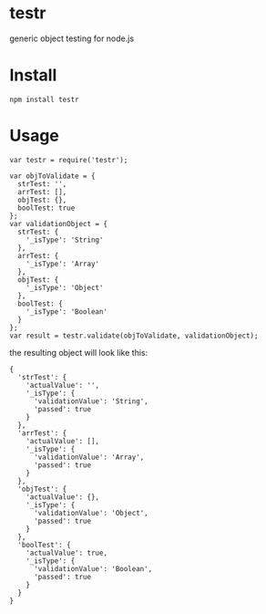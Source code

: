 testr
=====

generic object testing for node.js


Install
=================================
```
npm install testr
```

Usage
=================================

```
var testr = require('testr');

var objToValidate = {
  strTest: '',
  arrTest: [],
  objTest: {},
  boolTest: true
};
var validationObject = {
  strTest: {
    '_isType': 'String'
  },
  arrTest: {
    '_isType': 'Array'
  },
  objTest: {
    '_isType': 'Object'
  },
  boolTest: {
    '_isType': 'Boolean'
  }
};
var result = testr.validate(objToValidate, validationObject);
```

the resulting object will look like this:
```
{
  'strTest': {
    'actualValue': '',
    '_isType': {
      'validationValue': 'String',
      'passed': true
    }
  },
  'arrTest': {
    'actualValue': [],
    '_isType': {
      'validationValue': 'Array',
      'passed': true
    }
  },
  'objTest': {
    'actualValue': {},
    '_isType': {
      'validationValue': 'Object',
      'passed': true
    }
  },
  'boolTest': {
    'actualValue': true,
    '_isType': {
      'validationValue': 'Boolean',
      'passed': true
    }
  }
}
```

